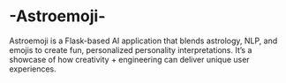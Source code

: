 # -Astroemoji-
Astroemoji is a Flask-based AI application that blends astrology, NLP, and emojis to create fun, personalized personality interpretations. It’s a showcase of how creativity + engineering can deliver unique user experiences.

